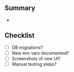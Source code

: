 ## Summary
- 

## Checklist
- [ ] DB migrations?
- [ ] New env vars documented?
- [ ] Screenshots of new UI?
- [ ] Manual testing steps?
